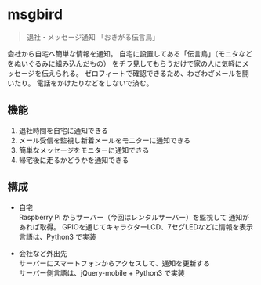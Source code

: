 # msgbird
> 退社・メッセージ通知 「おきがる伝言鳥」

会社から自宅へ簡単な情報を通知。
自宅に設置してある「伝言鳥」（モニタなどをぬいぐるみに組み込んだもの）
をチラ見してもらうだけで家の人に気軽にメッセージを伝えられる。
ゼロフィートで確認できるため、わざわざメールを開いたり。
電話をかけたりなどをしないで済む。

## 機能
1. 退社時間を自宅に通知できる
2. メール受信を監視し新着メールをモニターに通知できる
3. 簡単なメッセージをモニターに通知できる
4. 帰宅後に走るかどうかを通知できる

## 構成
- 自宅  
Raspberry Pi からサーバー（今回はレンタルサーバー）を監視して
通知があれば取得。
GPIOを通じてキャラクターLCD、7セグLEDなどに情報を表示
言語は、Python3 で実装

- 会社など外出先  
サーバーにスマートフォンからアクセスして、通知を更新する  
サーバー側言語は、jQuery-mobile + Python3 で実装

